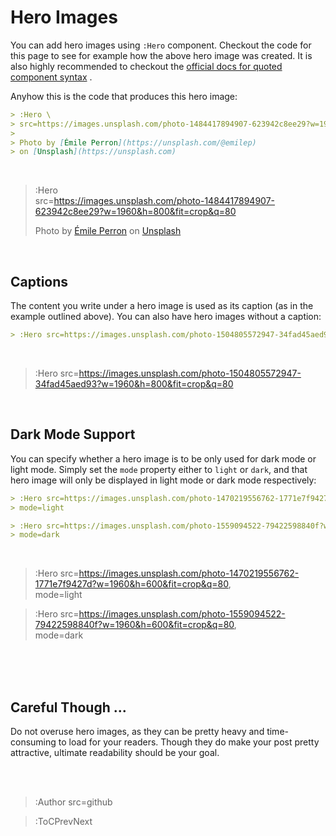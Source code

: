 <br><br>

# Hero Images

You can add hero images using `:Hero` component. Checkout the code for this page
to see for example how the above hero image was created. It is also highly recommended
to checkout the [official docs for quoted component syntax](https://codedoc.cc/docs/markdown/overview#component-syntax)
.

Anyhow this is the code that produces this hero image:

```md
> :Hero \
> src=https://images.unsplash.com/photo-1484417894907-623942c8ee29?w=1960&h=800&fit=crop&q=80
>
> Photo by [Émile Perron](https://unsplash.com/@emilep)
> on [Unsplash](https://unsplash.com)
```

<br>

> :Hero \
> src=https://images.unsplash.com/photo-1484417894907-623942c8ee29?w=1960&h=800&fit=crop&q=80
>
> Photo by [Émile Perron](https://unsplash.com/@emilep)
> on [Unsplash](https://unsplash.com)

<br>

## Captions

The content you write under a hero image is used as its caption (as in the example outlined above).
You can also have hero images without a caption:

```md
> :Hero src=https://images.unsplash.com/photo-1504805572947-34fad45aed93?w=1960&h=800&fit=crop&q=80
```

<br>

> :Hero src=https://images.unsplash.com/photo-1504805572947-34fad45aed93?w=1960&h=800&fit=crop&q=80

<br>

## Dark Mode Support

You can specify whether a hero image is to be only used for dark mode or light mode.
Simply set the `mode` property either to `light` or `dark`, and that hero image
will only be displayed in light mode or dark mode respectively:

```md
> :Hero src=https://images.unsplash.com/photo-1470219556762-1771e7f9427d?w=1960&h=800&fit=crop&q=80, \
> mode=light

> :Hero src=https://images.unsplash.com/photo-1559094522-79422598840f?w=1960&h=800&fit=crop&q=80, \
> mode=dark
```

<br>

> :Hero src=https://images.unsplash.com/photo-1470219556762-1771e7f9427d?w=1960&h=600&fit=crop&q=80, \
> mode=light

> :Hero src=https://images.unsplash.com/photo-1559094522-79422598840f?w=1960&h=600&fit=crop&q=80, \
> mode=dark

<br><br><br>

## Careful Though ...

Do not overuse hero images, as they can be pretty heavy and time-consuming to load
for your readers. Though they do make your post pretty attractive, ultimate readability
should be your goal.

<br><br>

> :Author src=github

> :ToCPrevNext